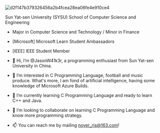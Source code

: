 
![d2f147b379326456a2b4fcea28ea06fe4e910ce4]([https://raw.githubusercontent.com/JasonW41k3r/README.md/main/28572.png])

Sun Yat-sen University (SYSU) School of Computer Science and Engineering
- Major in Computer Science and Technology / Minor in Finance
- [Microsoft] Microsoft Learn Student Ambassadors
- [IEEE] IEEE Student Member

- 👋 Hi, I’m @JasonW41k3r, a programming enthusiast from Sun Yat-sen University in China.
- 👀 I’m interested in C Programming Language, football and music produce. What's more, I am fond of artificial intelligence, having some knowledge of Microsoft Azure Builds.
- 🌱 I’m currently learning C Programming Language and ready to learn C++ and Java.
- 💞️ I’m looking to collaborate on learning C Programming Language and know more programming strategy.
- 📫 You can reach me by mailing noyer_rjs@163.com!

<!---
JasonW41k3r/JasonW41k3r is a ✨ special ✨ repository because its `README.md` (this file) appears on your GitHub profile.
You can click the Preview link to take a look at your changes.
--->

